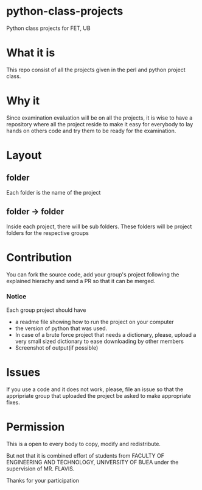# python-class-projects
Python class projects for FET, UB

# What it is
This repo consist of all the projects given in the perl and python project class. 

# Why it
Since examination evaluation will be on all the projects, it is wise to have a repository where all the project reside to make it easy for everybody to lay hands on others code and try them to be ready for the examination. 

# Layout
## folder 
Each folder is the name of the project
## folder -> folder
Inside each project, there will be sub folders. These folders will be project folders for the respective groups

# Contribution
You can fork the source code, add your group's project following the explained hierachy and send a PR so that it can be merged. 
### Notice
Each group project should have 
* a readme file showing how to run the project on your computer 
* the version of python that was used. 
* In case of a brute force project that needs a dictionary, please, upload a very small sized dictionary to ease downloading by other members
* Screenshot of output(if possible)

# Issues
If you use a code and it does not work, please, file an issue so that the appripriate group that uploaded the project be asked to make appropriate fixes. 

# Permission
This is a open to every body to copy, modify and redistribute. 

But not that it is combined effort of students from FACULTY OF ENGINEERING AND TECHNOLOGY, UNIVERSITY OF BUEA under the supervision of MR. FLAVIS. 


Thanks for your participation